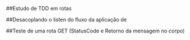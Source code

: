 ##Estudo de TDD em rotas

##Desacoplando o listen do fluxo da aplicação de


##Teste de uma rota  GET (StatusCode e Retorno da mensagem no corpo)
